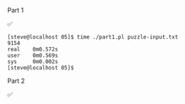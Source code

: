 Part 1

:white_check_mark:

    [steve@localhost 05]$ time ./part1.pl puzzle-input.txt
    9154
    real    0m0.572s
    user    0m0.569s
    sys     0m0.002s
    [steve@localhost 05]$

Part 2

:white_check_mark:

